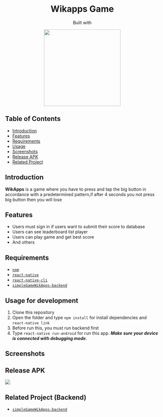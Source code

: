 <h1 align="center">Wikapps Game</h1>
<p align="center">
  Built with 
</p>
<p align="center">
  <img width="250" src="https://raw.githubusercontent.com/kristerkari/react-native-svg-transformer/HEAD/images/react-native-logo.png"/>
</p>


## Table of Contents

- [Introduction](#introduction)
- [Features](#features)
- [Requirements](#requirements)
- [Usage](#usage-for-development)
- [Screenshots](#screenshots)
- [Release APK](#release-apk)
- [Related Project](#related-project-backend)

## Introduction
<b>WikApps</b> is a game where you have to press and tap the big button in accordance with a predetermined pattern,if after 4 seconds you not press big button then you will lose

## Features
* Users must sign in if users want to submit their score to database
* Users can see leaderboard list player
* Users can play game and get best score
* And others

## Requirements
* [`npm`](https://www.npmjs.com/get-npm)
* [`react-native`](https://facebook.github.io/react-native/docs/getting-started)
* [`react-native-cli`](https://facebook.github.io/react-native/docs/getting-started)
* [`simpleGameWikApps-backend`](https://github.com/kampretosjr/simpleGameWikApps-backend)

## Usage for development
1. Clone this repository
3. Open the folder and type `npm install` for install dependencies and `react-native link`
4. Before run this, you must run backend first
5. Type `react-native run-android` for run this app. ***Make sure your device is connected with debugging mode***.

## Screenshots


## Release APK
<a href="https://drive.google.com/file/d/1RNj5fWgeBNrsER470yqB2stZemFY5KbR/view?usp=sharing">
  <img src="https://img.shields.io/badge/Download%20on%20the-Google%20Drive-blue.svg?style=popout&logo=google-drive"/>
</a>

## Related Project (Backend)
* [`simpleGameWikApps-backend`](https://github.com/kampretosjr/simpleGameWikApps-backend)

